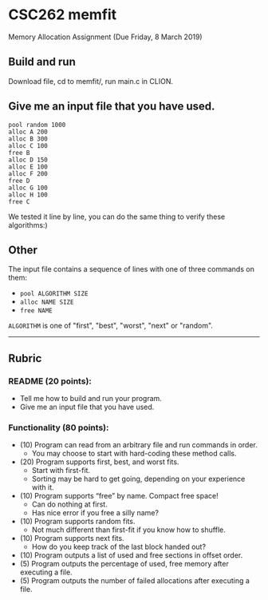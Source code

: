 # CSC262 memfit

Memory Allocation Assignment (Due Friday, 8 March 2019)

## Build and run
Download file, cd to memfit/, run main.c in CLION.

## Give me an input file that you have used.
```
pool random 1000
alloc A 200
alloc B 300
alloc C 100
free B
alloc D 150
alloc E 100
alloc F 200
free D
alloc G 100
alloc H 100
free C
```
We tested it line by line, you can do the same thing to verify these algorithms:)

## Other

The input file contains a sequence of lines with one of three commands on them:

-	``pool ALGORITHM SIZE``
-	``alloc NAME SIZE``
-	``free NAME``

``ALGORITHM`` is one of "first", "best", "worst", "next" or "random".

-----------------------------------------------------------------------------------

## Rubric

### README (20 points):

-	Tell me how to build and run your program.
-	Give me an input file that you have used.

### Functionality (80 points):

-	(10) Program can read from an arbitrary file and run commands in order.
    -	You may choose to start with hard-coding these method calls.
-	(20) Program supports first, best, and worst fits.
    - Start with first-fit.
    - Sorting may be hard to get going, depending on your experience with it.
- (10) Program supports “free” by name. Compact free space!
    -	Can do nothing at first.
    - Has nice error if you free a silly name?
-	(10) Program supports random fits.
    - Not much different than first-fit if you know how to shuffle.
- (10) Program supports next fits.
    - How do you keep track of the last block handed out?
-	(10) Program outputs a list of used and free sections in offset order.
-	(5) Program outputs the percentage of used, free memory after executing a file.
-	(5) Program outputs the number of failed allocations after executing a file.
